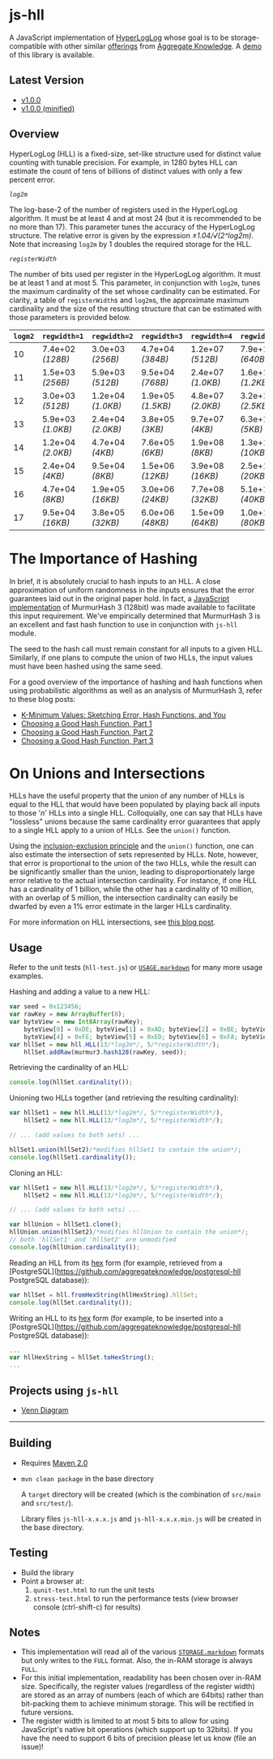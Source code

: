 js-hll
======

A JavaScript implementation of [HyperLogLog](http://algo.inria.fr/flajolet/Publications/FlFuGaMe07.pdf) whose goal is to be storage-compatible with other similar [offerings](https://github.com/aggregateknowledge/postgresql-hll) from [Aggregate Knowledge](http://blog.aggregateknowledge.com/). A [demo](http://www.aggregateknowledge.com/science/blog/venn.html) of this library is available.


Latest Version
---------------

*  [v1.0.0](js-hll-1.0.0.js)
*  [v1.0.0 (minified)](js-hll-1.0.0.min.js)


Overview
--------

HyperLogLog (HLL) is a fixed-size, set-like structure used for distinct value counting with tunable precision. For example, in 1280 bytes HLL can estimate the count of tens of billions of distinct values with only a few percent error.

*`log2m`*

The log-base-2 of the number of registers used in the HyperLogLog algorithm. It must be at least 4 and at most 24 (but it is recommended to be no more than 17). This parameter tunes the accuracy of the HyperLogLog structure. The relative error is given by the expression _&plusmn;1.04/&radic;(2^log2m)_. Note that increasing `log2m` by 1 doubles the required storage for the HLL.

*`registerWidth`*

The number of bits used per register in the HyperLogLog algorithm. It must be at least 1 and at most 5. This parameter, in conjunction with `log2m`, tunes the maximum cardinality of the set whose cardinality can be estimated. For clarity, a table of `registerWidth`s and `log2m`s, the approximate maximum cardinality and the size of the resulting structure that can be estimated with those parameters is provided below.


<table>
    <thead>
        <th><code>logm2</code></th><th><code>regwidth=1</code></th><th><code>regwidth=2</code></th><th><code>regwidth=3</code></th><th><code>regwidth=4</code></th><th><code>regwidth=5</code></th>
    </thead>
    <tbody>
<tr><td>10</td><td>7.4e+02 <em>(128B)</em></td><td>3.0e+03 <em>(256B)</em></td><td>4.7e+04 <em>(384B)</em></td><td>1.2e+07 <em>(512B)</em></td><td>7.9e+11 <em>(640B)</em></td></tr>
<tr><td>11</td><td>1.5e+03 <em>(256B)</em></td><td>5.9e+03 <em>(512B)</em></td><td>9.5e+04 <em>(768B)</em></td><td>2.4e+07 <em>(1.0KB)</em></td><td>1.6e+12 <em>(1.2KB)</em></td></tr>
<tr><td>12</td><td>3.0e+03 <em>(512B)</em></td><td>1.2e+04 <em>(1.0KB)</em></td><td>1.9e+05 <em>(1.5KB)</em></td><td>4.8e+07 <em>(2.0KB)</em></td><td>3.2e+12 <em>(2.5KB)</em></td></tr>
<tr><td>13</td><td>5.9e+03 <em>(1.0KB)</em></td><td>2.4e+04 <em>(2.0KB)</em></td><td>3.8e+05 <em>(3KB)</em></td><td>9.7e+07 <em>(4KB)</em></td><td>6.3e+12 <em>(5KB)</em></td></tr>
<tr><td>14</td><td>1.2e+04 <em>(2.0KB)</em></td><td>4.7e+04 <em>(4KB)</em></td><td>7.6e+05 <em>(6KB)</em></td><td>1.9e+08 <em>(8KB)</em></td><td>1.3e+13 <em>(10KB)</em></td></tr>
<tr><td>15</td><td>2.4e+04 <em>(4KB)</em></td><td>9.5e+04 <em>(8KB)</em></td><td>1.5e+06 <em>(12KB)</em></td><td>3.9e+08 <em>(16KB)</em></td><td>2.5e+13 <em>(20KB)</em></td></tr>
<tr><td>16</td><td>4.7e+04 <em>(8KB)</em></td><td>1.9e+05 <em>(16KB)</em></td><td>3.0e+06 <em>(24KB)</em></td><td>7.7e+08 <em>(32KB)</em></td><td>5.1e+13 <em>(40KB)</em></td></tr>
<tr><td>17</td><td>9.5e+04 <em>(16KB)</em></td><td>3.8e+05 <em>(32KB)</em></td><td>6.0e+06 <em>(48KB)</em></td><td>1.5e+09 <em>(64KB)</em></td><td>1.0e+14 <em>(80KB)</em></td></tr>
    </tbody>
</table>


The Importance of Hashing
=========================

In brief, it is absolutely crucial to hash inputs to an HLL. A close approximation of uniform randomness in the inputs ensures that the error guarantees laid out in the original paper hold. In fact, a [JavaScript implementation](https://github.com/aggregateknowledge/js-murmur3-128/) of MurmurHash 3 (128bit) was made available to facilitate this input requirement. We've empirically determined that MurmurHash 3 is an excellent and fast hash function to use in conjunction with `js-hll` module.

The seed to the hash call must remain constant for all inputs to a given HLL.  Similarly, if one plans to compute the union of two HLLs, the input values must have been hashed using the same seed.

For a good overview of the importance of hashing and hash functions when using probabilistic algorithms as well as an analysis of MurmurHash 3, refer to these blog posts:

* [K-Minimum Values: Sketching Error, Hash Functions, and You](http://blog.aggregateknowledge.com/2012/08/20/k-minimum-values-sketching-error-hash-functions-and-you/)
* [Choosing a Good Hash Function, Part 1](http://blog.aggregateknowledge.com/2011/12/05/choosing-a-good-hash-function-part-1/)
* [Choosing a Good Hash Function, Part 2](http://blog.aggregateknowledge.com/2011/12/29/choosing-a-good-hash-function-part-2/)
* [Choosing a Good Hash Function, Part 3](http://blog.aggregateknowledge.com/2012/02/02/choosing-a-good-hash-function-part-3/)


On Unions and Intersections
===========================

HLLs have the useful property that the union of any number of HLLs is equal to the HLL that would have been populated by playing back all inputs to those '_n_' HLLs into a single HLL. Colloquially, one can say that HLLs have "lossless" unions because the same cardinality error guarantees that apply to a single HLL apply to a union of HLLs. See the `union()` function.

Using the [inclusion-exclusion principle](http://en.wikipedia.org/wiki/Inclusion%E2%80%93exclusion_principle) and the `union()` function, one can also estimate the intersection of sets represented by HLLs. Note, however, that error is proportional to the union of the two HLLs, while the result can be significantly smaller than the union, leading to disproportionately large error relative to the actual intersection cardinality. For instance, if one HLL has a cardinality of 1 billion, while the other has a cardinality of 10 million, with an overlap of 5 million, the intersection cardinality can easily be dwarfed by even a 1% error estimate in the larger HLLs cardinality.

For more information on HLL intersections, see [this blog post](http://blog.aggregateknowledge.com/2012/12/17/hll-intersections-2/).



Usage
-----

Refer to the unit tests (`hll-test.js`) or [`USAGE.markdown`](USAGE.markdown) for many more usage examples.

Hashing and adding a value to a new HLL:

```javascript
var seed = 0x123456;
var rawKey = new ArrayBuffer(8);
var byteView = new Int8Array(rawKey);
    byteView[0] = 0xDE; byteView[1] = 0xAD; byteView[2] = 0xBE; byteView[3] = 0xEF;
    byteView[4] = 0xFE; byteView[5] = 0xED; byteView[6] = 0xFA; byteView[7] = 0xCE;
var hllSet = new hll.HLL(13/*log2m*/, 5/*registerWidth*/);
    hllSet.addRaw(murmur3.hash128(rawKey, seed));
```

Retrieving the cardinality of an HLL:

```javascript
console.log(hllSet.cardinality());
```

Unioning two HLLs together (and retrieving the resulting cardinality):

```javascript
var hllSet1 = new hll.HLL(13/*log2m*/, 5/*registerWidth*/),
    hllSet2 = new hll.HLL(13/*log2m*/, 5/*registerWidth*/);

// ... (add values to both sets) ...

hllSet1.union(hllSet2)/*modifies hllSet1 to contain the union*/;
console.log(hllSet1.cardinality());
```

Cloning an HLL:

```javascript
var hllSet1 = new hll.HLL(13/*log2m*/, 5/*registerWidth*/),
    hllSet2 = new hll.HLL(13/*log2m*/, 5/*registerWidth*/);

// ... (add values to both sets) ...

var hllUnion = hllSet1.clone();
hllUnion.union(hllSet2)/*modifies hllUnion to contain the union*/;
// both 'hllSet1' and 'hllSet2' are unmodified
console.log(hllUnion.cardinality());
```

Reading an HLL from its [hex](STORAGE.markdown) form (for example, retrieved from a [PostgreSQL](https://github.com/aggregateknowledge/postgresql-hll PostgreSQL database)):

```javascript
var hllSet = hll.fromHexString(hllHexString).hllSet;
console.log(hllSet.cardinality());
```

Writing an HLL to its [hex](STORAGE.markdown) form (for example, to be inserted into a [PostgreSQL](https://github.com/aggregateknowledge/postgresql-hll PostgreSQL database)):


```javascript
...
var hllHexString = hllSet.toHexString();
...
```

Projects using `js-hll`
-----------------------

*  [Venn Diagram](http://blog.aggregateknowledge.com/FIXME)

* * * * * * * * * * * * * * * * * * * * * * * * * * * * * * * * * * * * * * * * * *

Building
--------

*  Requires [Maven 2.0](http://maven.apache.org/)
*  `mvn clean package` in the base directory

   A `target` directory will be created (which is the combination of `src/main` and `src/test/`).

   Library files `js-hll-x.x.x.js` and `js-hll-x.x.x.min.js` will be created in the base directory.


Testing
-------
*  Build the library
*  Point a browser at:
   1. `qunit-test.html` to run the unit tests
   2. `stress-test.html` to run the performance tests (view browser console (ctrl-shift-c) for results)


Notes
-----

*  This implementation will read all of the various [`STORAGE.markdown`](STORAGE.markdown) formats but only writes to the `FULL` format. Also, the in-RAM storage is always `FULL`.
*  For this initial implementation, readability has been chosen over in-RAM size. Specifically, the register values (regardless of the register width) are stored as an array of numbers (each of which are 64bits) rather than bit-packing them to achieve minimum storage. This will be rectified in future versions.
*  The register width is limited to at most 5 bits to allow for using JavaScript's native bit operations (which support up to 32bits). If you have the need to support 6 bits of precision please let us know (file an issue)!

